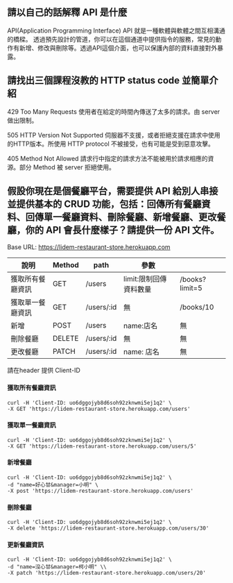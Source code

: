 ## 請以自己的話解釋 API 是什麼
API(Application Programming Interface)
API 就是一種軟體與軟體之間互相溝通的橋樑。
透過預先設計的管道，你可以在這個通道中提供指令的服務，常見的動作有新增、修改與刪除等。透過API這個介面，也可以保護內部的資料直接對外暴露。


## 請找出三個課程沒教的 HTTP status code 並簡單介紹
429 Too Many Requests 使用者在給定的時間內傳送了太多的請求。由 server 做出限制。 

505 HTTP Version Not Supported 伺服器不支援，或者拒絕支援在請求中使用的HTTP版本。所使用 HTTP protocol 不被接受，也有可能是受到惡意攻擊。

405 Method Not Allowed
    請求行中指定的請求方法不能被用於請求相應的資源。部分 Method 被 server 拒絕使用。


## 假設你現在是個餐廳平台，需要提供 API 給別人串接並提供基本的 CRUD 功能，包括：回傳所有餐廳資料、回傳單一餐廳資料、刪除餐廳、新增餐廳、更改餐廳，你的 API 會長什麼樣子？請提供一份 API 文件。



Base URL: https://lidem-restaurant-store.herokuapp.com

| 說明          | Method   | path       | 參數                 |                |
| ------------ | -------- | ---------- | ------------------- | ---------------- |
| 獲取所有餐廳資訊| GET      | /users     | limit:限制回傳資料數量 | /books?limit=5 |
| 獲取單一餐廳資訊| GET      | /users/:id | 無                   | /books/10      |
| 新增          | POST     | /users     | name:店名            | 無              |
| 刪除餐廳       | DELETE   | /users/:id | 無                   | 無              |
| 更改餐廳       | PATCH    | /users/:id | name: 店名            | 無              |

請在header 提供 Client-ID


#### 獲取所有餐廳資訊
```
curl -H 'Client-ID: uo6dggojyb8d6soh92zknwmi5ej1q2' \
-X GET 'https://lidem-restaurant-store.herokuapp.com/users'
```


#### 獲取單一餐廳資訊
```
curl -H 'Client-ID: uo6dggojyb8d6soh92zknwmi5ej1q2' \
-X GET 'https://lidem-restaurant-store.herokuapp.com/users/5'
```
#### 新增餐廳
```
curl -H 'Client-ID: uo6dggojyb8d6soh92zknwmi5ej1q2' \
-d "name=好心甘&manager=小明" \
-X post 'https://lidem-restaurant-store.herokuapp.com/users'
```
#### 刪除餐廳

```
curl -H 'Client-ID: uo6dggojyb8d6soh92zknwmi5ej1q2' \
-X delete 'https://lidem-restaurant-store.herokuapp.com/users/30'
```
#### 更新餐廳資訊

```
curl -H 'Client-ID: uo6dggojyb8d6soh92zknwmi5ej1q2' \
-d "name=沒心甘&manager=柯小明" \\
-X patch 'https://lidem-restaurant-store.herokuapp.com/users/20'
```

